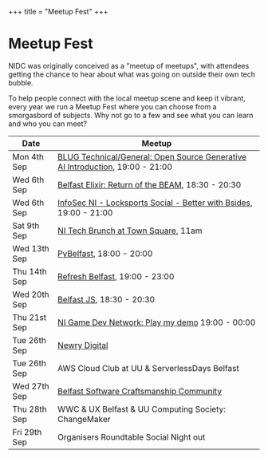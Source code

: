 +++
title = "Meetup Fest"
+++

# Meetup Fest

NIDC was originally conceived as a "meetup of meetups", with attendees getting the chance to hear about what was going on outside their own tech bubble.

To help people connect with the local meetup scene and keep it vibrant, every year we run a Meetup Fest where you can choose from a smorgasbord of subjects. Why not go to a few and see what you can learn and who you can meet?

| Date | Meetup |
|---|---|
| Mon 4th Sep | [BLUG Technical/General: Open Source Generative AI Introduction](https://www.meetup.com/belfast-lug/events/295527093/), 19:00 - 21:00 |
| Wed 6th Sep | [Belfast Elixir: Return of the BEAM](https://www.meetup.com/meetup-group-mjayxapo/events/295825293/), 18:30 - 20:30 |
| Wed 6th Sep | [InfoSec NI - Locksports Social - Better with Bsides](https://www.meetup.com/infosec-ni/events/295279383/), 19:00 - 21:00 |
| Sat 9th Sep | [NI Tech Brunch at Town Square](https://nitech.slack.com/archives/C06R986S2), 11am |
| Wed 13th Sep | [PyBelfast](https://www.meetup.com/pybelfast/events/295459565/), 18:00 - 20:00 |
| Thu 14th Sep | [Refresh Belfast](https://www.eventbrite.co.uk/e/refresh-september-2023-tickets-703076680277), 19:00 - 23:00 |
| Wed 20th Sep | [Belfast JS](https://www.meetup.com/belfast-js/events/295459113/), 18:30 - 20:30 |
| Thu 21st Sep | [NI Game Dev Network: Play my demo](https://www.meetup.com/nigamedev/events/295811298/) 19:00 - 00:00 |
| Tue 26th Sep | [Newry Digital](https://www.meetup.com/newry-digital/) |
| Tue 26th Sep | AWS Cloud Club at UU & ServerlessDays Belfast |
| Wed 27th Sep | [Belfast Software Craftsmanship Community](https://www.meetup.com/Belfast-Software-Craftsmanship-Community/) |
| Thu 28th Sep | WWC & UX Belfast & UU Computing Society: ChangeMaker |
| Fri 29th Sep | Organisers Roundtable Social Night out |
